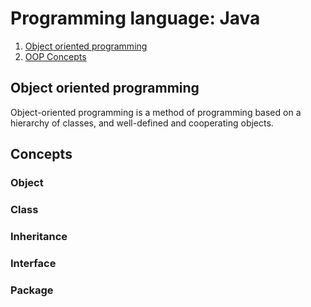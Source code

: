 # Programming language: Java

1. [Object oriented programming](#object-oriented-programming)
2. [OOP Concepts](#concepts)

## Object oriented programming
Object-oriented programming is a method of programming based on a hierarchy of classes, and well-defined and cooperating objects.

## Concepts
### Object

### Class

### Inheritance

### Interface

### Package
